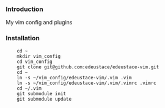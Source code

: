 ### Introduction
My vim config and plugins

### Installation
        cd ~
        mkdir vim_config
        cd vim_config
        git clone git@github.com:edeustace/edeustace-vim.git
        cd ~
        ln -s ~/vim_config/edeustace-vim/.vim .vim
        ln -s ~/vim_config/edeustace-vim/.vim/.vimrc .vimrc
        cd ~/.vim
        git submodule init
        git submodule update


